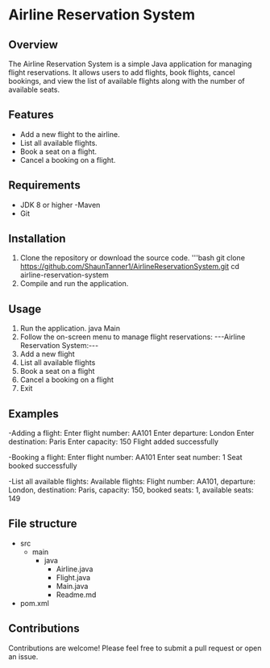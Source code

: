 # Airline Reservation System

## Overview
The Airline Reservation System is a simple Java application for managing flight reservations. 
It allows users to add flights, book flights, cancel bookings, and view the list of available flights along with the number of available seats.

## Features
- Add a new flight to the airline.
- List all available flights.
- Book a seat on a flight.
- Cancel a booking on a flight.

## Requirements
- JDK 8 or higher
-Maven 
- Git

## Installation
1. Clone the repository or download the source code.
   '''bash 
   git clone https://github.com/ShaunTanner1/AirlineReservationSystem.git
   cd airline-reservation-system
2. Compile and run the application.

## Usage
1. Run the application.
   java Main
2. Follow the on-screen menu to manage flight reservations:
---Airline Reservation System:---
1. Add a new flight
2. List all available flights
3. Book a seat on a flight
4. Cancel a booking on a flight
5. Exit

## Examples
-Adding a flight:
Enter flight number: AA101
Enter departure: London
Enter destination: Paris
Enter capacity: 150
Flight added successfully

-Booking a flight:
Enter flight number: AA101
Enter seat number: 1
Seat booked successfully

-List all available flights:
Available flights:
Flight number: AA101, departure: London, destination: Paris, capacity: 150, booked seats: 1, available seats: 149

## File structure

- src
    - main
        - java
            - Airline.java
            - Flight.java
            - Main.java
            - Readme.md
- pom.xml

## Contributions
Contributions are welcome! Please feel free to submit a pull request or open an issue.
